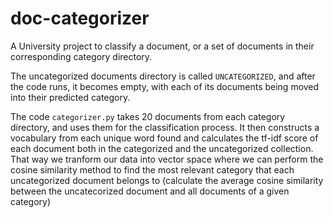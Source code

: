 # doc-categorizer
A University project to classify a document, or a set of documents in their corresponding category directory.

The uncategorized documents directory is called `UNCATEGORIZED`, and after the code runs, it becomes empty, with each of its documents being moved into their predicted category.

The code `categorizer.py` takes 20 documents from each category directory, and uses them for the classification process. It then constructs a vocabulary from each unique word found and calculates the tf-idf score of each document both in the categorized and the uncategorized collection. That way we tranform our data into vector space where we can perform the cosine similarity method to find the most relevant category that each uncategorized document belongs to (calculate the average cosine similarity between the uncatecorized document and all documents of a given category)
